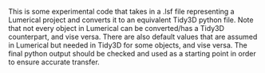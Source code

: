 This is some experimental code that takes in a .lsf file representing a Lumerical project and converts it to an equivalent Tidy3D python file. Note that not every object in Lumerical can be converted/has a Tidy3D counterpart, and vise versa. There are also default values that are assumed in Lumerical but needed in Tidy3D for some objects, and vise versa. The final python output should be checked and used as a starting point in order to ensure accurate transfer.
